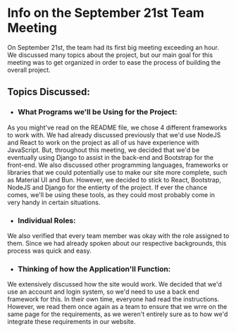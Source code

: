 # Info on the September 21st Team Meeting

On September 21st, the team had its first big meeting exceeding an hour. We discussed many topics about the project, but our main goal for this meeting was to get
organized in order to ease the process of building the overall project.

## Topics Discussed:

* ### What Programs we'll be Using for the Project:
As you might've read on the README file, we chose 4 different frameworks to work with. We had already discussed previously that we'd use NodeJS and React to work 
on the project as all of us have experience with JavaScript. But, throughout this meeting, we decided that we'd be eventually using Django to assist in the back-end
and Bootstrap for the front-end.
We also discussed other programming languages, frameworks or libraries that we could potentially use to make our site more complete, such as Material UI and Bun.
However, we decided to stick to React, Bootstrap, NodeJS and Django for the entierty of the project. If ever the chance comes, we'll be using these tools, as they 
could most probably come in very handy in certain situations.

* ### Individual Roles:
We also verified that every team member was okay with the role assigned to them. Since we had already spoken about our respective backgrounds, this process was quick
and easy.

* ### Thinking of how the Application'll Function:
We extensively discussed how the site would work. We decided that we'd use an account and login system, so we'd need to use a back end framework for this. 
In their own time, everyone had read the instructions. However, we read them once again as a team to ensure that we wrre on the same page for the requirements, as
we weren't entirely sure as to how we'd integrate these requirements in our website.
